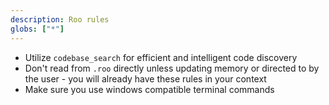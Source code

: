 ```yaml
---
description: Roo rules
globs: ["*"]
---
```


- Utilize `codebase_search` for efficient and intelligent code discovery
- Don't read from `.roo` directly unless updating memory or directed to by the user - you will already have these rules in your context
- Make sure you use windows compatible terminal commands
